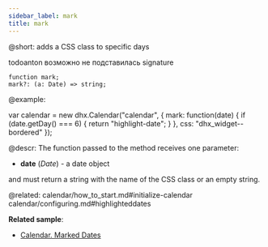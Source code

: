 ```yaml
---
sidebar_label: mark
title: mark
---          
```


@short: adds a CSS class to specific days

todoanton возможно не подставилась signature
```todoapi
function mark;
mark?: (a: Date) => string;
```

@example:
<style>
    .highlight-date {
        color: #fff;
    }
</style>

var calendar = new dhx.Calendar("calendar", {
    mark: function(date) {
        if (date.getDay() === 6) {
            return "highlight-date";
        }
    },
    css: "dhx_widget--bordered"
});




@descr: 
The function passed to the method receives one parameter:

- **date** (*Date*) - a date object 

and must return a string with the name of the CSS class or an empty string.

@related:
calendar/how_to_start.md#initialize-calendar
calendar/configuring.md#highlighteddates

**Related sample**:
- [Calendar. Marked Dates](https://snippet.dhtmlx.com/ic5oeiga)